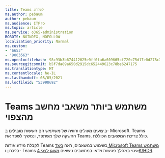 ```yaml
---
title: Teams לשדרוג
ms.author: pebaum
author: pebaum
ms.audience: ITPro
ms.topic: article
ms.service: o365-administration
ROBOTS: NOINDEX, NOFOLLOW
localization_priority: Normal
ms.custom:
- "6653"
- "9003563"
ms.openlocfilehash: 98c93b3b674412025e0ff0fa6a609665cf720c75d17e0d278c3abe123d5ec01c
ms.sourcegitcommit: b5f7da89a650d2915dc652449623c78be6247175
ms.translationtype: MT
ms.contentlocale: he-IL
ms.lasthandoff: 08/05/2021
ms.locfileid: "53998692"
---
```

# <a name="teams-is-using-more-computer-resources-than-expected"></a>Teams משתמש ביותר משאבי מחשב מהצפוי

ביצועים מעולים וחוויה של משתמש הם חששות מובילים ב- Microsoft. Teams ההשקה שלך משתפר, ונמשיך לשפר את Teams, כולל צריכת המשאבים הכוללת.  

לקבלת מידע אודות Teams בשימוש במשאבים, ראה [כיצד Microsoft Teams משתמש](https://docs.microsoft.com/microsoftteams/teams-memory-usage-perf) בזיכרון ו- Teams איטי במהלך פגישות וידאו במחשבים נישאים [מעוגן לצגי 4K/HDR](https://docs.microsoft.com/MicrosoftTeams/troubleshoot/known-issues/teams-slow-video-meetings-laptops-4k).
